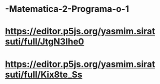 # -Matematica-2-Programa-o-1
# https://editor.p5js.org/yasmim.siratsuti/full/JtgN3lhe0
# https://editor.p5js.org/yasmim.siratsuti/full/Kix8te_Ss
